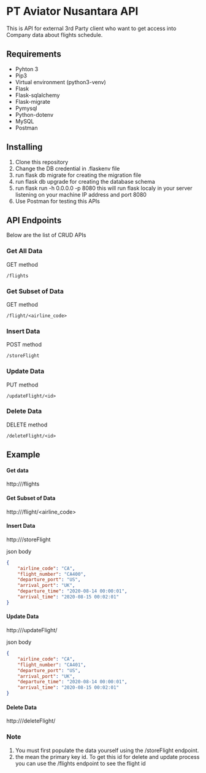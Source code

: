 # PT Aviator Nusantara API

This is API for external 3rd Party client who want to get access into Company data about flights schedule.

## Requirements
- Pyhton 3
- Pip3
- Virtual environment (python3-venv)
- Flask
- Flask-sqlalchemy
- Flask-migrate
- Pymysql
- Python-dotenv
- MySQL
- Postman

## Installing
1. Clone this repository
2. Change the DB credential in .flaskenv file
3. run flask db migrate for creating the migration file
4. run flask db upgrade for creating the database schema
5. run flask run -h 0.0.0.0 -p 8080 this will run flask localy in your server listening on your machine IP address and port 8080
6. Use Postman for testing this APIs

## API Endpoints
Below are the list of CRUD APIs

### Get All Data
GET method
```
/flights
```
### Get Subset of Data
GET method
```
/flight/<airline_code>
```
### Insert Data
POST method
```
/storeFlight
```
### Update Data
PUT method
```
/updateFlight/<id>
```
### Delete Data
DELETE method
```
/deleteFlight/<id>
```

## Example
#### Get data
http://<ip>/flights

#### Get Subset of Data
http://<ip>/flight/<airline_code>

#### Insert Data
http://<ip>/storeFlight

json body
```json
{
    "airline_code": "CA",
    "flight_number": "CA400",
    "departure_port": "US",
    "arrival_port": "UK",
    "departure_time": "2020-08-14 00:00:01",
    "arrival_time": "2020-08-15 00:02:01"
}
```
#### Update Data
http://<ip>/updateFlight/<id>

json body
```json
{
    "airline_code": "CA",
    "flight_number": "CA401",
    "departure_port": "US",
    "arrival_port": "UK",
    "departure_time": "2020-08-14 00:00:01",
    "arrival_time": "2020-08-15 00:02:01"
}
```
#### Delete Data
http://<ip>/deleteFlight/<id>

### Note
1. You must first populate the data yourself using the /storeFlight endpoint.
2. the <id> mean the primary key id. To get this id for delete and update process you can use the /flights endpoint to see the flight id
